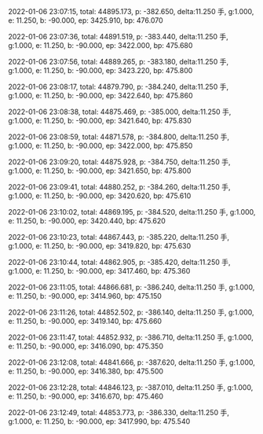 2022-01-06 23:07:15, total: 44895.173, p: -382.650, delta:11.250 手, g:1.000, e: 11.250, b: -90.000, ep: 3425.910, bp: 476.070

2022-01-06 23:07:36, total: 44891.519, p: -383.440, delta:11.250 手, g:1.000, e: 11.250, b: -90.000, ep: 3422.000, bp: 475.680

2022-01-06 23:07:56, total: 44889.265, p: -383.180, delta:11.250 手, g:1.000, e: 11.250, b: -90.000, ep: 3423.220, bp: 475.800

2022-01-06 23:08:17, total: 44879.790, p: -384.240, delta:11.250 手, g:1.000, e: 11.250, b: -90.000, ep: 3422.640, bp: 475.860

2022-01-06 23:08:38, total: 44875.469, p: -385.000, delta:11.250 手, g:1.000, e: 11.250, b: -90.000, ep: 3421.640, bp: 475.830

2022-01-06 23:08:59, total: 44871.578, p: -384.800, delta:11.250 手, g:1.000, e: 11.250, b: -90.000, ep: 3422.000, bp: 475.850

2022-01-06 23:09:20, total: 44875.928, p: -384.750, delta:11.250 手, g:1.000, e: 11.250, b: -90.000, ep: 3421.650, bp: 475.800

2022-01-06 23:09:41, total: 44880.252, p: -384.260, delta:11.250 手, g:1.000, e: 11.250, b: -90.000, ep: 3420.620, bp: 475.610

2022-01-06 23:10:02, total: 44869.195, p: -384.520, delta:11.250 手, g:1.000, e: 11.250, b: -90.000, ep: 3420.440, bp: 475.620

2022-01-06 23:10:23, total: 44867.443, p: -385.220, delta:11.250 手, g:1.000, e: 11.250, b: -90.000, ep: 3419.820, bp: 475.630

2022-01-06 23:10:44, total: 44862.905, p: -385.420, delta:11.250 手, g:1.000, e: 11.250, b: -90.000, ep: 3417.460, bp: 475.360

2022-01-06 23:11:05, total: 44866.681, p: -386.240, delta:11.250 手, g:1.000, e: 11.250, b: -90.000, ep: 3414.960, bp: 475.150

2022-01-06 23:11:26, total: 44852.502, p: -386.140, delta:11.250 手, g:1.000, e: 11.250, b: -90.000, ep: 3419.140, bp: 475.660

2022-01-06 23:11:47, total: 44852.932, p: -386.710, delta:11.250 手, g:1.000, e: 11.250, b: -90.000, ep: 3416.090, bp: 475.350

2022-01-06 23:12:08, total: 44841.666, p: -387.620, delta:11.250 手, g:1.000, e: 11.250, b: -90.000, ep: 3416.380, bp: 475.500

2022-01-06 23:12:28, total: 44846.123, p: -387.010, delta:11.250 手, g:1.000, e: 11.250, b: -90.000, ep: 3416.670, bp: 475.460

2022-01-06 23:12:49, total: 44853.773, p: -386.330, delta:11.250 手, g:1.000, e: 11.250, b: -90.000, ep: 3417.990, bp: 475.540